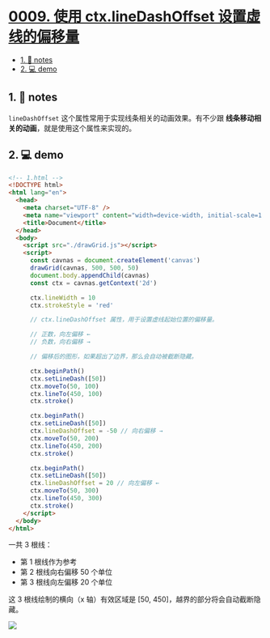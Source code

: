 # [0009. 使用 ctx.lineDashOffset 设置虚线的偏移量](https://github.com/Tdahuyou/TNotes.canvas/tree/main/notes/0009.%20%E4%BD%BF%E7%94%A8%20ctx.lineDashOffset%20%E8%AE%BE%E7%BD%AE%E8%99%9A%E7%BA%BF%E7%9A%84%E5%81%8F%E7%A7%BB%E9%87%8F)

<!-- region:toc -->

- [1. 📒 notes](#1--notes)
- [2. 💻 demo](#2--demo)

<!-- endregion:toc -->

## 1. 📒 notes

`lineDashOffset` 这个属性常用于实现线条相关的动画效果。有不少跟 **线条移动相关的动画**，就是使用这个属性来实现的。

## 2. 💻 demo

```html
<!-- 1.html -->
<!DOCTYPE html>
<html lang="en">
  <head>
    <meta charset="UTF-8" />
    <meta name="viewport" content="width=device-width, initial-scale=1.0" />
    <title>Document</title>
  </head>
  <body>
    <script src="./drawGrid.js"></script>
    <script>
      const cavnas = document.createElement('canvas')
      drawGrid(cavnas, 500, 500, 50)
      document.body.appendChild(cavnas)
      const ctx = cavnas.getContext('2d')

      ctx.lineWidth = 10
      ctx.strokeStyle = 'red'

      // ctx.lineDashOffset 属性，用于设置虚线起始位置的偏移量。

      // 正数，向左偏移 ←
      // 负数，向右偏移 →

      // 偏移后的图形，如果超出了边界，那么会自动被截断隐藏。

      ctx.beginPath()
      ctx.setLineDash([50])
      ctx.moveTo(50, 100)
      ctx.lineTo(450, 100)
      ctx.stroke()

      ctx.beginPath()
      ctx.setLineDash([50])
      ctx.lineDashOffset = -50 // 向右偏移 →
      ctx.moveTo(50, 200)
      ctx.lineTo(450, 200)
      ctx.stroke()

      ctx.beginPath()
      ctx.setLineDash([50])
      ctx.lineDashOffset = 20 // 向左偏移 ←
      ctx.moveTo(50, 300)
      ctx.lineTo(450, 300)
      ctx.stroke()
    </script>
  </body>
</html>
```

一共 3 根线：

- 第 1 根线作为参考
- 第 2 根线向右偏移 50 个单位
- 第 3 根线向左偏移 20 个单位

这 3 根线绘制的横向（x 轴）有效区域是 [50, 450]，越界的部分将会自动截断隐藏。

![](https://cdn.jsdelivr.net/gh/Tdahuyou/imgs@main/2024-10-03-23-07-43.png)
